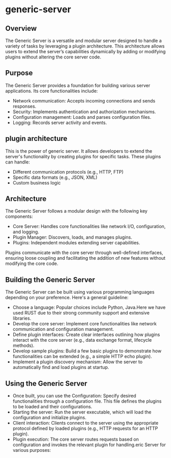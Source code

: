 # generic-server
## Overview

The Generic Server is a versatile and modular server designed to handle a variety of tasks by leveraging a plugin architecture. This architecture allows users to extend the server’s capabilities dynamically by adding or modifying plugins without altering the core server code.

## Purpose

The Generic Server provides a foundation for building various server applications.  Its core functionalities include:
- Network communication: Accepts incoming connections and sends responses.
- Security: Implements authentication and authorization mechanisms.
- Configuration management: Loads and parses configuration files.
- Logging: Records server activity and events.

## plugin architecture
This is the power of generic server. It allows developers to extend the server's functionality by creating plugins for specific tasks. These plugins can handle:
- Different communication protocols (e.g., HTTP, FTP)
- Specific data formats (e.g., JSON, XML)
- Custom business logic

## Architecture
The Generic Server follows a modular design with the following key components:

- Core Server: Handles core functionalities like network I/O, configuration, and logging.
- Plugin Manager: Discovers, loads, and manages plugins.
- Plugins: Independent modules extending server capabilities.
  
Plugins communicate with the core server through well-defined interfaces, ensuring loose coupling and facilitating the addition of new features without modifying the core code.

## Building the Generic Server
The Generic Server can be built using various programming languages depending on your preference. Here's a general guideline:

- Choose a language: Popular choices include Python, Java.Here we have used RUST due to their strong community support and extensive libraries.
- Develop the core server: Implement core functionalities like network communication and configuration management.
- Define plugin interfaces: Create clear interfaces outlining how plugins interact with the core server (e.g., data exchange format, lifecycle methods).
- Develop sample plugins: Build a few basic plugins to demonstrate how functionalities can be extended (e.g., a simple HTTP echo plugin).
- Implement a plugin discovery mechanism: Allow the server to automatically find and load plugins at startup.

## Using the Generic Server
- Once built, you can use the Configuration: Specify desired functionalities through a configuration file. This file defines the plugins to be loaded and their configurations.
- Starting the server: Run the server executable, which will load the configuration and initialize plugins.
- Client interaction: Clients connect to the server using the appropriate protocol defined by loaded plugins (e.g., HTTP requests for an HTTP plugin).
- Plugin execution: The core server routes requests based on configuration and invokes the relevant plugin for handling.eric Server for various purposes:
